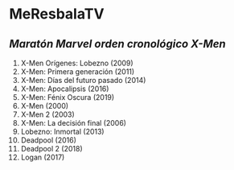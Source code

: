 # MeResbalaTV
## _Maratón Marvel orden cronológico X-Men_


1. X-Men Orígenes: Lobezno (2009)
2. X-Men: Primera generación (2011)
3. X-Men: Días del futuro pasado (2014)
4. X-Men: Apocalipsis (2016)
5. X-Men: Fénix Oscura (2019)
6. X-Men (2000)
7. X-Men 2 (2003)
8. X-Men: La decisión final (2006)
9. Lobezno: Inmortal (2013)
10. Deadpool (2016)
11. Deadpool 2 (2018)
12. Logan (2017)
